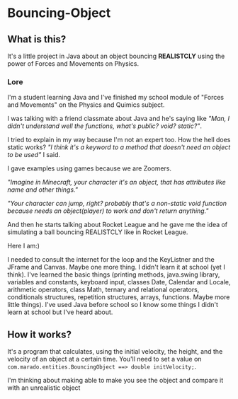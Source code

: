 # Bouncing-Object

## What is this?

It's a little project in Java about an object bouncing **REALISTCLY** using the power of Forces and Movements on Physics.

### Lore

I'm a student learning Java and I've finished my school module of "Forces and Movements" on the Physics and Quimics subject.

I was talking with a friend classmate about Java and he's saying like _"Man, I didn't understand well the functions, what's public? void? static?"_.

I tried to explain in my way because I'm not an expert too. How the hell does static works? _"I think it's a keyword to a method that doesn't need an object to be used"_ I said.

I gave examples using games because we are Zoomers.

_"Imagine in Minecraft, your character it's an object, that has attributes like name and other things."_

_"Your character can jump, right? probably that's a non-static void function because needs an object(player) to work and don't return anything."_

And then he starts talking about Rocket League and he gave me the idea of simulating a ball bouncing REALISTCLY like in Rocket League.

Here I am:)

I needed to consult the internet for the loop and the KeyListner and the JFrame and Canvas. Maybe one more thing. I didn't learn it at school (yet I think). I've learned the basic things (printing methods, java.swing library, variables and constants, keyboard input, classes Date, Calendar and Locale, arithmetic operators, class Math, ternary and relational operators, conditionals structures, repetition structures, arrays, functions. Maybe more little things). I've used Java before school so I know some things I didn't learn at school but I've heard about.

## How it works?

It's a program that calculates, using the initial velocity, the height, and the velocity of an object at a certain time. You'll need to set a value on `com.marado.entities.BouncingObject ==> double initVelocity;`.

I'm thinking about making able to make you see the object and compare it with an unrealistic object
